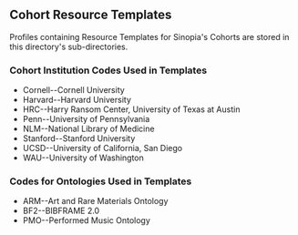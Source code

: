 ## Cohort Resource Templates 
Profiles containing Resource Templates for Sinopia's Cohorts are stored in this
directory's sub-directories. 

### Cohort Institution Codes Used in Templates
* Cornell--Cornell University
* Harvard--Harvard University
* HRC--Harry Ransom Center, University of Texas at Austin
* Penn--University of Pennsylvania
* NLM--National Library of Medicine
* Stanford--Stanford University
* UCSD--University of California, San Diego
* WAU--University of Washington

### Codes for Ontologies Used in Templates
* ARM--Art and Rare Materials Ontology
* BF2--BIBFRAME 2.0
* PMO--Performed Music Ontology
